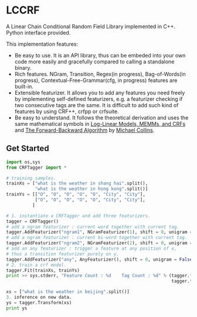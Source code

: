 LCCRF
=====

A Linear Chain Conditional Random Field Library implemented in C++. Python interface provided.

This implementation features:

* Be easy to use. It is an API library, thus can be embeded into your own code more easily and gracefully compared to calling a standalone binary.
* Rich features. NGram, Transition, Regex(in progress), Bag-of-Words(in progress), Contextual-Free-Grammar(cfg, in progress) features are built-in.
* Extensible featurizer. It allows you to add any features you need freely by implementing self-defined featurizers, e.g. a featurizer checking if two consecutive tags are the same. It is difficult to add such kind of features by using CRF++, crfpp or crfsuite.
* Be easy to understand. It follows the theoretical derivation and uses the same mathematical symbols in [Log-Linear Models, MEMMs, and CRFs](http://www.cs.columbia.edu/~mcollins/crf.pdf) and [The Forward-Backward Algorithm](http://www.cs.columbia.edu/~mcollins/fb.pdf) by [Michael Collins](http://www.cs.columbia.edu/~mcollins/).

## Get Started

```python
import os,sys
from CRFTagger import *

# training samples.
trainXs = ["what is the weather in shang hai".split(),
           "what is the weather in hong kong".split()]
trainYs = [["O", "O", "O", "O", "O", "City", "City"],
           ["O", "O", "O", "O", "O", "City", "City"],
          ]

# 1. instantiate a CRFTagger and add three featurizers.
tagger = CRFTagger()
# add a ngram featurizer : current word together with current tag.
tagger.AddFeaturizer("ngram1", NGramFeaturizer(1), shift = 0, unigram = True, bigram = False)
# add a ngram featurizer : current bi-word together with current tag.
tagger.AddFeaturizer("ngram2", NGramFeaturizer(2), shift = 0, unigram = True, bigram = False)
# add an any featurizer : trigger a feature at any position of x, 
# thus a transition featurizer purely on y.
tagger.AddFeaturizer("any", AnyFeaturizer(), shift = 0, unigram = False, bigram = True)
# 2. train a crf model.
tagger.Fit(trainXs, trainYs)
print >> sys.stderr, "Feature Count : %d    Tag Count : %d" % (tagger.fm.FeatureCount, \
                                                               tagger.fm.TagCount)

xs = ["what is the weather in beijing".split()]
3. inference on new data.
ys = tagger.Transform(xs)
print ys
```

